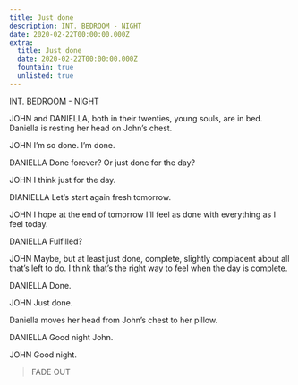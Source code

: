 ```yaml
---
title: Just done
description: INT. BEDROOM - NIGHT
date: 2020-02-22T00:00:00.000Z
extra:
  title: Just done
  date: 2020-02-22T00:00:00.000Z
  fountain: true
  unlisted: true
---
```


INT. BEDROOM - NIGHT

JOHN and DANIELLA, both in their twenties, young souls, are in bed. Daniella is resting her head on John’s chest.

JOHN
I’m so done. I’m done.

DANIELLA
Done forever? Or just done for the day?

JOHN
I think just for the day.

DIANIELLA
Let’s start again fresh tomorrow.

JOHN
I hope at the end of tomorrow I’ll feel as done with everything as I feel today.

DANIELLA
Fulfilled?

JOHN
Maybe, but at least just done, complete, slightly complacent about all that’s left to do. I think that’s the right way to feel when the day is complete.

DANIELLA
Done.

JOHN
Just done.

Daniella moves her head from John’s chest to her pillow.

DANIELLA
Good night John.

JOHN
Good night.

> FADE OUT
